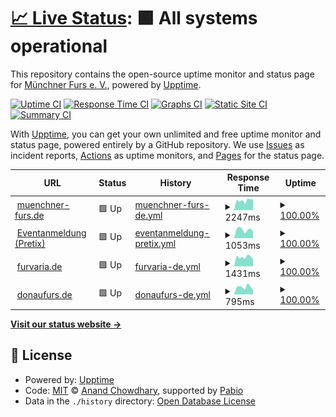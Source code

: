 # [📈 Live Status](https://status.muenchner-furs.de): <!--live status--> **🟩 All systems operational**

This repository contains the open-source uptime monitor and status page for [Münchner Furs e. V.](muenchner-furs.de), powered by [Upptime](https://github.com/upptime/upptime).

[![Uptime CI](https://github.com/muenchnerfurs/status-page/workflows/Uptime%20CI/badge.svg)](https://github.com/muenchnerfurs/status-page/actions?query=workflow%3A%22Uptime+CI%22)
[![Response Time CI](https://github.com/muenchnerfurs/status-page/workflows/Response%20Time%20CI/badge.svg)](https://github.com/muenchnerfurs/status-page/actions?query=workflow%3A%22Response+Time+CI%22)
[![Graphs CI](https://github.com/muenchnerfurs/status-page/workflows/Graphs%20CI/badge.svg)](https://github.com/muenchnerfurs/status-page/actions?query=workflow%3A%22Graphs+CI%22)
[![Static Site CI](https://github.com/muenchnerfurs/status-page/workflows/Static%20Site%20CI/badge.svg)](https://github.com/muenchnerfurs/status-page/actions?query=workflow%3A%22Static+Site+CI%22)
[![Summary CI](https://github.com/muenchnerfurs/status-page/workflows/Summary%20CI/badge.svg)](https://github.com/muenchnerfurs/status-page/actions?query=workflow%3A%22Summary+CI%22)

With [Upptime](https://upptime.js.org), you can get your own unlimited and free uptime monitor and status page, powered entirely by a GitHub repository. We use [Issues](https://github.com/muenchnerfurs/status-page/issues) as incident reports, [Actions](https://github.com/muenchnerfurs/status-page/actions) as uptime monitors, and [Pages](https://status.muenchner-furs.de) for the status page.

<!--start: status pages-->
<!-- This summary is generated by Upptime (https://github.com/upptime/upptime) -->
<!-- Do not edit this manually, your changes will be overwritten -->
<!-- prettier-ignore -->
| URL | Status | History | Response Time | Uptime |
| --- | ------ | ------- | ------------- | ------ |
| <img alt="" src="https://icons.duckduckgo.com/ip3/muenchner-furs.de.ico" height="13"> [muenchner-furs.de](https://muenchner-furs.de) | 🟩 Up | [muenchner-furs-de.yml](https://github.com/muenchnerfurs/status-page/commits/HEAD/history/muenchner-furs-de.yml) | <details><summary><img alt="Response time graph" src="./graphs/muenchner-furs-de/response-time-week.png" height="20"> 2247ms</summary><br><a href="https://status.muenchner-furs.de/history/muenchner-furs-de"><img alt="Response time 2523" src="https://img.shields.io/endpoint?url=https%3A%2F%2Fraw.githubusercontent.com%2Fmuenchnerfurs%2Fstatus-page%2FHEAD%2Fapi%2Fmuenchner-furs-de%2Fresponse-time.json"></a><br><a href="https://status.muenchner-furs.de/history/muenchner-furs-de"><img alt="24-hour response time 2528" src="https://img.shields.io/endpoint?url=https%3A%2F%2Fraw.githubusercontent.com%2Fmuenchnerfurs%2Fstatus-page%2FHEAD%2Fapi%2Fmuenchner-furs-de%2Fresponse-time-day.json"></a><br><a href="https://status.muenchner-furs.de/history/muenchner-furs-de"><img alt="7-day response time 2247" src="https://img.shields.io/endpoint?url=https%3A%2F%2Fraw.githubusercontent.com%2Fmuenchnerfurs%2Fstatus-page%2FHEAD%2Fapi%2Fmuenchner-furs-de%2Fresponse-time-week.json"></a><br><a href="https://status.muenchner-furs.de/history/muenchner-furs-de"><img alt="30-day response time 2663" src="https://img.shields.io/endpoint?url=https%3A%2F%2Fraw.githubusercontent.com%2Fmuenchnerfurs%2Fstatus-page%2FHEAD%2Fapi%2Fmuenchner-furs-de%2Fresponse-time-month.json"></a><br><a href="https://status.muenchner-furs.de/history/muenchner-furs-de"><img alt="1-year response time 2523" src="https://img.shields.io/endpoint?url=https%3A%2F%2Fraw.githubusercontent.com%2Fmuenchnerfurs%2Fstatus-page%2FHEAD%2Fapi%2Fmuenchner-furs-de%2Fresponse-time-year.json"></a></details> | <details><summary><a href="https://status.muenchner-furs.de/history/muenchner-furs-de">100.00%</a></summary><a href="https://status.muenchner-furs.de/history/muenchner-furs-de"><img alt="All-time uptime 99.40%" src="https://img.shields.io/endpoint?url=https%3A%2F%2Fraw.githubusercontent.com%2Fmuenchnerfurs%2Fstatus-page%2FHEAD%2Fapi%2Fmuenchner-furs-de%2Fuptime.json"></a><br><a href="https://status.muenchner-furs.de/history/muenchner-furs-de"><img alt="24-hour uptime 100.00%" src="https://img.shields.io/endpoint?url=https%3A%2F%2Fraw.githubusercontent.com%2Fmuenchnerfurs%2Fstatus-page%2FHEAD%2Fapi%2Fmuenchner-furs-de%2Fuptime-day.json"></a><br><a href="https://status.muenchner-furs.de/history/muenchner-furs-de"><img alt="7-day uptime 100.00%" src="https://img.shields.io/endpoint?url=https%3A%2F%2Fraw.githubusercontent.com%2Fmuenchnerfurs%2Fstatus-page%2FHEAD%2Fapi%2Fmuenchner-furs-de%2Fuptime-week.json"></a><br><a href="https://status.muenchner-furs.de/history/muenchner-furs-de"><img alt="30-day uptime 99.01%" src="https://img.shields.io/endpoint?url=https%3A%2F%2Fraw.githubusercontent.com%2Fmuenchnerfurs%2Fstatus-page%2FHEAD%2Fapi%2Fmuenchner-furs-de%2Fuptime-month.json"></a><br><a href="https://status.muenchner-furs.de/history/muenchner-furs-de"><img alt="1-year uptime 99.40%" src="https://img.shields.io/endpoint?url=https%3A%2F%2Fraw.githubusercontent.com%2Fmuenchnerfurs%2Fstatus-page%2FHEAD%2Fapi%2Fmuenchner-furs-de%2Fuptime-year.json"></a></details>
| <img alt="" src="https://icons.duckduckgo.com/ip3/reg.muenchner-furs.de.ico" height="13"> [Eventanmeldung (Pretix)](https://reg.muenchner-furs.de) | 🟩 Up | [eventanmeldung-pretix.yml](https://github.com/muenchnerfurs/status-page/commits/HEAD/history/eventanmeldung-pretix.yml) | <details><summary><img alt="Response time graph" src="./graphs/eventanmeldung-pretix/response-time-week.png" height="20"> 1053ms</summary><br><a href="https://status.muenchner-furs.de/history/eventanmeldung-pretix"><img alt="Response time 1417" src="https://img.shields.io/endpoint?url=https%3A%2F%2Fraw.githubusercontent.com%2Fmuenchnerfurs%2Fstatus-page%2FHEAD%2Fapi%2Feventanmeldung-pretix%2Fresponse-time.json"></a><br><a href="https://status.muenchner-furs.de/history/eventanmeldung-pretix"><img alt="24-hour response time 814" src="https://img.shields.io/endpoint?url=https%3A%2F%2Fraw.githubusercontent.com%2Fmuenchnerfurs%2Fstatus-page%2FHEAD%2Fapi%2Feventanmeldung-pretix%2Fresponse-time-day.json"></a><br><a href="https://status.muenchner-furs.de/history/eventanmeldung-pretix"><img alt="7-day response time 1053" src="https://img.shields.io/endpoint?url=https%3A%2F%2Fraw.githubusercontent.com%2Fmuenchnerfurs%2Fstatus-page%2FHEAD%2Fapi%2Feventanmeldung-pretix%2Fresponse-time-week.json"></a><br><a href="https://status.muenchner-furs.de/history/eventanmeldung-pretix"><img alt="30-day response time 1433" src="https://img.shields.io/endpoint?url=https%3A%2F%2Fraw.githubusercontent.com%2Fmuenchnerfurs%2Fstatus-page%2FHEAD%2Fapi%2Feventanmeldung-pretix%2Fresponse-time-month.json"></a><br><a href="https://status.muenchner-furs.de/history/eventanmeldung-pretix"><img alt="1-year response time 1417" src="https://img.shields.io/endpoint?url=https%3A%2F%2Fraw.githubusercontent.com%2Fmuenchnerfurs%2Fstatus-page%2FHEAD%2Fapi%2Feventanmeldung-pretix%2Fresponse-time-year.json"></a></details> | <details><summary><a href="https://status.muenchner-furs.de/history/eventanmeldung-pretix">100.00%</a></summary><a href="https://status.muenchner-furs.de/history/eventanmeldung-pretix"><img alt="All-time uptime 99.10%" src="https://img.shields.io/endpoint?url=https%3A%2F%2Fraw.githubusercontent.com%2Fmuenchnerfurs%2Fstatus-page%2FHEAD%2Fapi%2Feventanmeldung-pretix%2Fuptime.json"></a><br><a href="https://status.muenchner-furs.de/history/eventanmeldung-pretix"><img alt="24-hour uptime 100.00%" src="https://img.shields.io/endpoint?url=https%3A%2F%2Fraw.githubusercontent.com%2Fmuenchnerfurs%2Fstatus-page%2FHEAD%2Fapi%2Feventanmeldung-pretix%2Fuptime-day.json"></a><br><a href="https://status.muenchner-furs.de/history/eventanmeldung-pretix"><img alt="7-day uptime 100.00%" src="https://img.shields.io/endpoint?url=https%3A%2F%2Fraw.githubusercontent.com%2Fmuenchnerfurs%2Fstatus-page%2FHEAD%2Fapi%2Feventanmeldung-pretix%2Fuptime-week.json"></a><br><a href="https://status.muenchner-furs.de/history/eventanmeldung-pretix"><img alt="30-day uptime 98.93%" src="https://img.shields.io/endpoint?url=https%3A%2F%2Fraw.githubusercontent.com%2Fmuenchnerfurs%2Fstatus-page%2FHEAD%2Fapi%2Feventanmeldung-pretix%2Fuptime-month.json"></a><br><a href="https://status.muenchner-furs.de/history/eventanmeldung-pretix"><img alt="1-year uptime 99.10%" src="https://img.shields.io/endpoint?url=https%3A%2F%2Fraw.githubusercontent.com%2Fmuenchnerfurs%2Fstatus-page%2FHEAD%2Fapi%2Feventanmeldung-pretix%2Fuptime-year.json"></a></details>
| <img alt="" src="https://icons.duckduckgo.com/ip3/furvaria.de.ico" height="13"> [furvaria.de](https://furvaria.de) | 🟩 Up | [furvaria-de.yml](https://github.com/muenchnerfurs/status-page/commits/HEAD/history/furvaria-de.yml) | <details><summary><img alt="Response time graph" src="./graphs/furvaria-de/response-time-week.png" height="20"> 1431ms</summary><br><a href="https://status.muenchner-furs.de/history/furvaria-de"><img alt="Response time 1790" src="https://img.shields.io/endpoint?url=https%3A%2F%2Fraw.githubusercontent.com%2Fmuenchnerfurs%2Fstatus-page%2FHEAD%2Fapi%2Ffurvaria-de%2Fresponse-time.json"></a><br><a href="https://status.muenchner-furs.de/history/furvaria-de"><img alt="24-hour response time 1089" src="https://img.shields.io/endpoint?url=https%3A%2F%2Fraw.githubusercontent.com%2Fmuenchnerfurs%2Fstatus-page%2FHEAD%2Fapi%2Ffurvaria-de%2Fresponse-time-day.json"></a><br><a href="https://status.muenchner-furs.de/history/furvaria-de"><img alt="7-day response time 1431" src="https://img.shields.io/endpoint?url=https%3A%2F%2Fraw.githubusercontent.com%2Fmuenchnerfurs%2Fstatus-page%2FHEAD%2Fapi%2Ffurvaria-de%2Fresponse-time-week.json"></a><br><a href="https://status.muenchner-furs.de/history/furvaria-de"><img alt="30-day response time 1870" src="https://img.shields.io/endpoint?url=https%3A%2F%2Fraw.githubusercontent.com%2Fmuenchnerfurs%2Fstatus-page%2FHEAD%2Fapi%2Ffurvaria-de%2Fresponse-time-month.json"></a><br><a href="https://status.muenchner-furs.de/history/furvaria-de"><img alt="1-year response time 1790" src="https://img.shields.io/endpoint?url=https%3A%2F%2Fraw.githubusercontent.com%2Fmuenchnerfurs%2Fstatus-page%2FHEAD%2Fapi%2Ffurvaria-de%2Fresponse-time-year.json"></a></details> | <details><summary><a href="https://status.muenchner-furs.de/history/furvaria-de">100.00%</a></summary><a href="https://status.muenchner-furs.de/history/furvaria-de"><img alt="All-time uptime 55.87%" src="https://img.shields.io/endpoint?url=https%3A%2F%2Fraw.githubusercontent.com%2Fmuenchnerfurs%2Fstatus-page%2FHEAD%2Fapi%2Ffurvaria-de%2Fuptime.json"></a><br><a href="https://status.muenchner-furs.de/history/furvaria-de"><img alt="24-hour uptime 100.00%" src="https://img.shields.io/endpoint?url=https%3A%2F%2Fraw.githubusercontent.com%2Fmuenchnerfurs%2Fstatus-page%2FHEAD%2Fapi%2Ffurvaria-de%2Fuptime-day.json"></a><br><a href="https://status.muenchner-furs.de/history/furvaria-de"><img alt="7-day uptime 100.00%" src="https://img.shields.io/endpoint?url=https%3A%2F%2Fraw.githubusercontent.com%2Fmuenchnerfurs%2Fstatus-page%2FHEAD%2Fapi%2Ffurvaria-de%2Fuptime-week.json"></a><br><a href="https://status.muenchner-furs.de/history/furvaria-de"><img alt="30-day uptime 99.01%" src="https://img.shields.io/endpoint?url=https%3A%2F%2Fraw.githubusercontent.com%2Fmuenchnerfurs%2Fstatus-page%2FHEAD%2Fapi%2Ffurvaria-de%2Fuptime-month.json"></a><br><a href="https://status.muenchner-furs.de/history/furvaria-de"><img alt="1-year uptime 55.87%" src="https://img.shields.io/endpoint?url=https%3A%2F%2Fraw.githubusercontent.com%2Fmuenchnerfurs%2Fstatus-page%2FHEAD%2Fapi%2Ffurvaria-de%2Fuptime-year.json"></a></details>
| <img alt="" src="https://icons.duckduckgo.com/ip3/donaufurs.de.ico" height="13"> [donaufurs.de](https://donaufurs.de) | 🟩 Up | [donaufurs-de.yml](https://github.com/muenchnerfurs/status-page/commits/HEAD/history/donaufurs-de.yml) | <details><summary><img alt="Response time graph" src="./graphs/donaufurs-de/response-time-week.png" height="20"> 795ms</summary><br><a href="https://status.muenchner-furs.de/history/donaufurs-de"><img alt="Response time 980" src="https://img.shields.io/endpoint?url=https%3A%2F%2Fraw.githubusercontent.com%2Fmuenchnerfurs%2Fstatus-page%2FHEAD%2Fapi%2Fdonaufurs-de%2Fresponse-time.json"></a><br><a href="https://status.muenchner-furs.de/history/donaufurs-de"><img alt="24-hour response time 484" src="https://img.shields.io/endpoint?url=https%3A%2F%2Fraw.githubusercontent.com%2Fmuenchnerfurs%2Fstatus-page%2FHEAD%2Fapi%2Fdonaufurs-de%2Fresponse-time-day.json"></a><br><a href="https://status.muenchner-furs.de/history/donaufurs-de"><img alt="7-day response time 795" src="https://img.shields.io/endpoint?url=https%3A%2F%2Fraw.githubusercontent.com%2Fmuenchnerfurs%2Fstatus-page%2FHEAD%2Fapi%2Fdonaufurs-de%2Fresponse-time-week.json"></a><br><a href="https://status.muenchner-furs.de/history/donaufurs-de"><img alt="30-day response time 1055" src="https://img.shields.io/endpoint?url=https%3A%2F%2Fraw.githubusercontent.com%2Fmuenchnerfurs%2Fstatus-page%2FHEAD%2Fapi%2Fdonaufurs-de%2Fresponse-time-month.json"></a><br><a href="https://status.muenchner-furs.de/history/donaufurs-de"><img alt="1-year response time 980" src="https://img.shields.io/endpoint?url=https%3A%2F%2Fraw.githubusercontent.com%2Fmuenchnerfurs%2Fstatus-page%2FHEAD%2Fapi%2Fdonaufurs-de%2Fresponse-time-year.json"></a></details> | <details><summary><a href="https://status.muenchner-furs.de/history/donaufurs-de">100.00%</a></summary><a href="https://status.muenchner-furs.de/history/donaufurs-de"><img alt="All-time uptime 99.16%" src="https://img.shields.io/endpoint?url=https%3A%2F%2Fraw.githubusercontent.com%2Fmuenchnerfurs%2Fstatus-page%2FHEAD%2Fapi%2Fdonaufurs-de%2Fuptime.json"></a><br><a href="https://status.muenchner-furs.de/history/donaufurs-de"><img alt="24-hour uptime 100.00%" src="https://img.shields.io/endpoint?url=https%3A%2F%2Fraw.githubusercontent.com%2Fmuenchnerfurs%2Fstatus-page%2FHEAD%2Fapi%2Fdonaufurs-de%2Fuptime-day.json"></a><br><a href="https://status.muenchner-furs.de/history/donaufurs-de"><img alt="7-day uptime 100.00%" src="https://img.shields.io/endpoint?url=https%3A%2F%2Fraw.githubusercontent.com%2Fmuenchnerfurs%2Fstatus-page%2FHEAD%2Fapi%2Fdonaufurs-de%2Fuptime-week.json"></a><br><a href="https://status.muenchner-furs.de/history/donaufurs-de"><img alt="30-day uptime 98.96%" src="https://img.shields.io/endpoint?url=https%3A%2F%2Fraw.githubusercontent.com%2Fmuenchnerfurs%2Fstatus-page%2FHEAD%2Fapi%2Fdonaufurs-de%2Fuptime-month.json"></a><br><a href="https://status.muenchner-furs.de/history/donaufurs-de"><img alt="1-year uptime 99.16%" src="https://img.shields.io/endpoint?url=https%3A%2F%2Fraw.githubusercontent.com%2Fmuenchnerfurs%2Fstatus-page%2FHEAD%2Fapi%2Fdonaufurs-de%2Fuptime-year.json"></a></details>

<!--end: status pages-->

[**Visit our status website →**](https://status.muenchner-furs.de)

## 📄 License

- Powered by: [Upptime](https://github.com/upptime/upptime)
- Code: [MIT](./LICENSE) © [Anand Chowdhary](https://anandchowdhary.com), supported by [Pabio](https://pabio.com)
- Data in the `./history` directory: [Open Database License](https://opendatacommons.org/licenses/odbl/1-0/)
